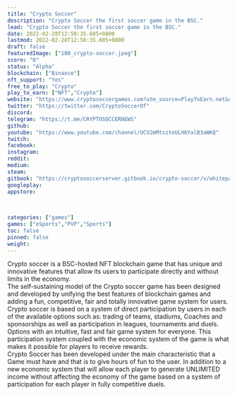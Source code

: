 ```yaml
---
title: "Crypto Soccer"
description: "Crypto Soccer the first soccer game in the BSC."
lead: "Crypto Soccer the first soccer game in the BSC."
date: 2022-02-28T12:50:35.605+0800
lastmod: 2022-02-28T12:50:35.605+0800
draft: false
featuredImage: ["100_crypto-soccer.jpeg"]
score: "0"
status: "Alpha"
blockchain: ["Binance"]
nft_support: "Yes"
free_to_play: "Crypto"
play_to_earn: ["NFT","Crypto"]
website: "https://www.cryptosoccergames.com?utm_source=PlayToEarn.net&utm_medium=organic&utm_campaign=gamepage"
twitter: "https://twitter.com/CryptoSoccerOf"
discord: 
telegram: "https://t.me/CRYPTOSOCCERNEWS"
github: 
youtube: "https://www.youtube.com/channel/UCV2mMtsztoULH6YalB3aWKQ"
twitch: 
facebook: 
instagram: 
reddit: 
medium: 
steam: 
gitbook: "https://cryptosoccerserver.gitbook.io/crypto-soccer/v/whitepapers-english/"
googleplay: 
appstore: 

  
    
categories: ["games"]
games: ["eSports","PVP","Sports"]
toc: false
pinned: false
weight: 
---
```

Crypto soccer is a BSC-hosted NFT blockchain game that has unique and innovative features that allow its users to participate directly and without limits in the economy. <br> The self-sustaining model of the Crypto soccer game has been designed and developed by unifying the best features of blockchain games and adding a fun, competitive, fair and totally innovative game system for users. <br> Crypto soccer is based on a system of direct participation by users in each of the available options such as: trading of teams, stadiums, Coaches and sponsorships as well as participation in leagues, tournaments and duels.<br> Options with an intuitive, fast and fair game system for everyone. This participation system coupled with the economic system of the game is what makes it possible for players to receive rewards. <br> Crypto Soccer has been developed under the main characteristic that a Game must have and that is to give hours of fun to the user. In addition to a new economic system that will allow each player to generate UNLIMITED income without affecting the economy of the game based on a system of participation for each player in fully competitive duels.